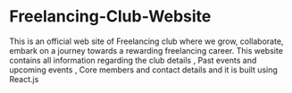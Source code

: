 # Freelancing-Club-Website
This is an official web site of Freelancing club where we grow, collaborate,  embark on a journey towards a rewarding freelancing career. This website contains  all information regarding the club details , Past events and upcoming events , Core members and contact details and it is built using React.js 
